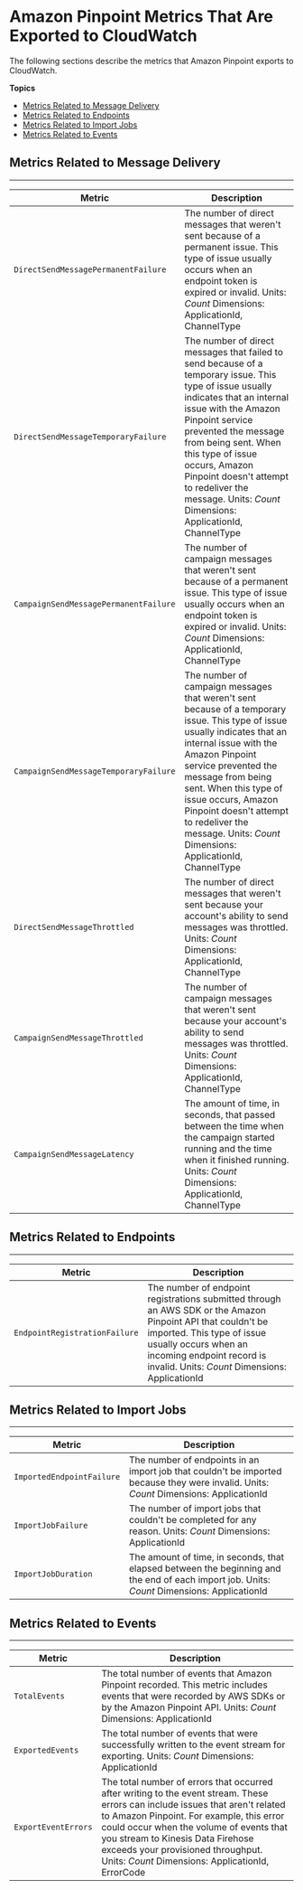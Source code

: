 # Amazon Pinpoint Metrics That Are Exported to CloudWatch<a name="monitoring-metrics"></a>

The following sections describe the metrics that Amazon Pinpoint exports to CloudWatch\.

**Topics**
+ [Metrics Related to Message Delivery](#monitoring-metrics-delivery)
+ [Metrics Related to Endpoints](#monitoring-metrics-endpoints)
+ [Metrics Related to Import Jobs](#monitoring-metrics-import-jobs)
+ [Metrics Related to Events](#monitoring-metrics-events)

## Metrics Related to Message Delivery<a name="monitoring-metrics-delivery"></a>


****  

| Metric | Description | 
| --- | --- | 
|  `DirectSendMessagePermanentFailure`  |  The number of direct messages that weren't sent because of a permanent issue\.  This type of issue usually occurs when an endpoint token is expired or invalid\. Units: *Count* Dimensions: ApplicationId, ChannelType  | 
|  `DirectSendMessageTemporaryFailure`  |  The number of direct messages that failed to send because of a temporary issue\. This type of issue usually indicates that an internal issue with the Amazon Pinpoint service prevented the message from being sent\. When this type of issue occurs, Amazon Pinpoint doesn't attempt to redeliver the message\. Units: *Count* Dimensions: ApplicationId, ChannelType  | 
|  `CampaignSendMessagePermanentFailure`  |  The number of campaign messages that weren't sent because of a permanent issue\.  This type of issue usually occurs when an endpoint token is expired or invalid\.  Units: *Count* Dimensions: ApplicationId, ChannelType  | 
|  `CampaignSendMessageTemporaryFailure`  |  The number of campaign messages that weren't sent because of a temporary issue\. This type of issue usually indicates that an internal issue with the Amazon Pinpoint service prevented the message from being sent\. When this type of issue occurs, Amazon Pinpoint doesn't attempt to redeliver the message\. Units: *Count* Dimensions: ApplicationId, ChannelType  | 
|  `DirectSendMessageThrottled`  |  The number of direct messages that weren't sent because your account's ability to send messages was throttled\. Units: *Count* Dimensions: ApplicationId, ChannelType  | 
|  `CampaignSendMessageThrottled`  |  The number of campaign messages that weren't sent because your account's ability to send messages was throttled\. Units: *Count* Dimensions: ApplicationId, ChannelType  | 
|  `CampaignSendMessageLatency`  |  The amount of time, in seconds, that passed between the time when the campaign started running and the time when it finished running\. Units: *Count* Dimensions: ApplicationId, ChannelType  | 

## Metrics Related to Endpoints<a name="monitoring-metrics-endpoints"></a>


****  

| Metric | Description | 
| --- | --- | 
|  `EndpointRegistrationFailure`  |  The number of endpoint registrations submitted through an AWS SDK or the Amazon Pinpoint API that couldn't be imported\.  This type of issue usually occurs when an incoming endpoint record is invalid\. Units: *Count* Dimensions: ApplicationId  | 

## Metrics Related to Import Jobs<a name="monitoring-metrics-import-jobs"></a>


****  

| Metric | Description | 
| --- | --- | 
|  `ImportedEndpointFailure`  |  The number of endpoints in an import job that couldn't be imported because they were invalid\. Units: *Count* Dimensions: ApplicationId  | 
|  `ImportJobFailure`  |  The number of import jobs that couldn't be completed for any reason\. Units: *Count* Dimensions: ApplicationId  | 
|  `ImportJobDuration`  |  The amount of time, in seconds, that elapsed between the beginning and the end of each import job\. Units: *Count* Dimensions: ApplicationId  | 

## Metrics Related to Events<a name="monitoring-metrics-events"></a>


****  

| Metric | Description | 
| --- | --- | 
|  `TotalEvents`  |  The total number of events that Amazon Pinpoint recorded\. This metric includes events that were recorded by AWS SDKs or by the Amazon Pinpoint API\. Units: *Count* Dimensions: ApplicationId  | 
|  `ExportedEvents`  |  The total number of events that were successfully written to the event stream for exporting\. Units: *Count* Dimensions: ApplicationId  | 
|  `ExportEventErrors`  |  The total number of errors that occurred after writing to the event stream\. These errors can include issues that aren't related to Amazon Pinpoint\.  For example, this error could occur when the volume of events that you stream to Kinesis Data Firehose exceeds your provisioned throughput\. Units: *Count* Dimensions: ApplicationId, ErrorCode  | 